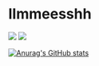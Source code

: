 # IImmeesshh

<p>

  <img src="https://img.shields.io/badge/JavaScript-323330?style=for-the-badge&logo=javascript&logoColor=F7DF1E" />
  <img src="https://img.shields.io/badge/TypeScript-007ACC?style=for-the-badge&logo=typescript&logoColor=white" />
  

 [![Anurag's GitHub stats](https://github-readme-stats.vercel.app/api?username=Imesh7)](https://github.com/anuraghazra/github-readme-stats)



</p>
